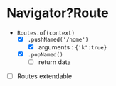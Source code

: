 # Navigator?Route

- `Routes.of(context)`
  - [x] `.pushNamed('/home')`
    - [x] arguments : `{'k':true}`
  - [x] `.popNamed()`
    - [ ] return data
- [ ] Routes extendable
